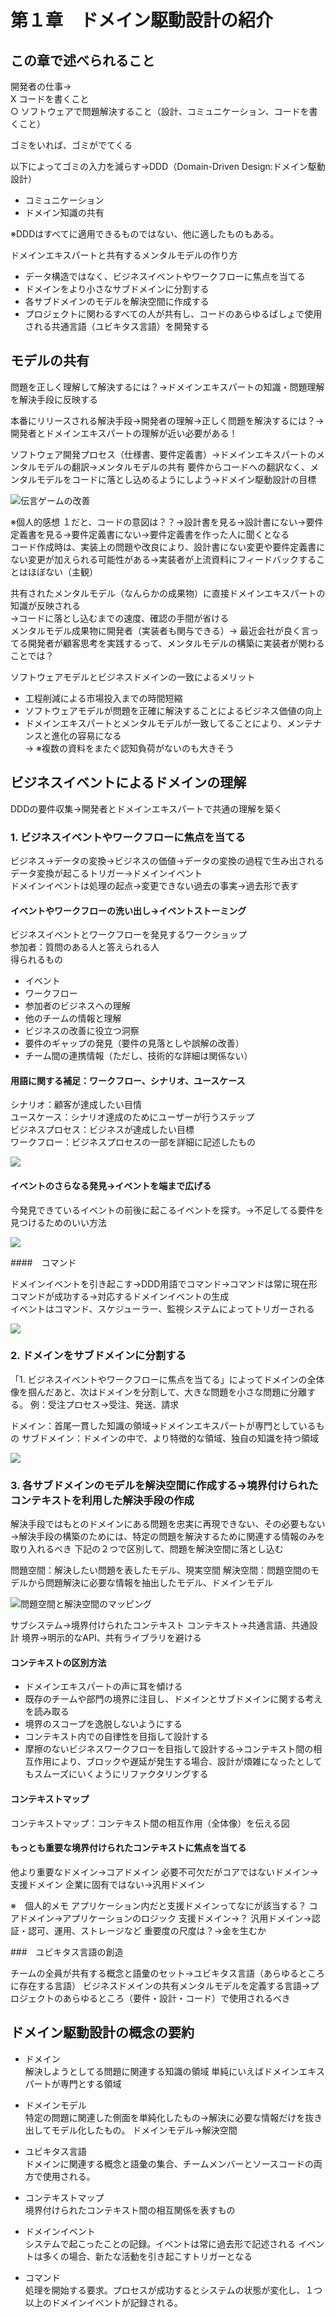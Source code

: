 # 第１章　ドメイン駆動設計の紹介

## この章で述べられること

開発者の仕事→  
X  コードを書くこと  
○ ソフトウェアで問題解決すること（設計、コミュニケーション、コードを書くこと）

ゴミをいれば、ゴミがでてくる

以下によってゴミの入力を減らす→DDD（Domain-Driven Design:ドメイン駆動設計）

- コミュニケーション
- ドメイン知識の共有

※DDDはすべてに適用できるものではない、他に適したものもある。

ドメインエキスパートと共有するメンタルモデルの作り方
- データ構造ではなく、ビジネスイベントやワークフローに焦点を当てる
- ドメインをより小さなサブドメインに分割する
- 各サブドメインのモデルを解決空間に作成する
- プロジェクトに関わるすべての人が共有し、コードのあらゆるばしょで使用される共通言語（ユビキタス言語）を開発する


## モデルの共有
問題を正しく理解して解決するには？→ドメインエキスパートの知識・問題理解を解決手段に反映する

本番にリリースされる解決手段→開発者の理解→正しく問題を解決するには？→開発者とドメインエキスパートの理解が近い必要がある！

ソフトウェア開発プロセス（仕様書、要件定義書）→ドメインエキスパートのメンタルモデルの翻訳→メンタルモデルの共有
要件からコードへの翻訳なく、メンタルモデルをコードに落とし込めるようにしよう→ドメイン駆動設計の目標

![伝言ゲームの改善](./img/fig.drawio.svg)


※個人的感想
１だと、コードの意図は？？→設計書を見る→設計書にない→要件定義書を見る→要件定義書にない→要件定義書を作った人に聞くとなる  
コード作成時は、実装上の問題や改良により、設計書にない変更や要件定義書にない変更が加えられる可能性がある→実装者が上流資料にフィードバックすることはほぼない（主観）  

共有されたメンタルモデル（なんらかの成果物）に直接ドメインエキスパートの知識が反映される  
→コードに落とし込むまでの速度、確認の手間が省ける  
メンタルモデル成果物に開発者（実装者も関与できる）→ 最近会社が良く言ってる開発者が顧客思考を実践するって、メンタルモデルの構築に実装者が関わることでは？  

ソフトウェアモデルとビジネスドメインの一致によるメリット  

- 工程削減による市場投入までの時間短縮  
- ソフトウェアモデルが問題を正確に解決することによるビジネス価値の向上  
- ドメインエキスパートとメンタルモデルが一致してることにより、メンテナンスと進化の容易になる  
→ ※複数の資料をまたぐ認知負荷がないのも大きそう  


## ビジネスイベントによるドメインの理解

DDDの要件収集→開発者とドメインエキスパートで共通の理解を築く  

### 1. ビジネスイベントやワークフローに焦点を当てる

ビジネス→データの変換→ビジネスの価値→データの変換の過程で生み出される  
データ変換が起こるトリガー→ドメインイベント  
ドメインイベントは処理の起点→変更できない過去の事実→過去形で表す  

#### イベントやワークフローの洗い出し→イベントストーミング

ビジネスイベントとワークフローを発見するワークショップ  
参加者：質問のある人と答えられる人  
得られるもの  
- イベント
- ワークフロー
- 参加者のビジネスへの理解
- 他のチームの情報と理解
- ビジネスの改善に役立つ洞察
- 要件のギャップの発見（要件の見落としや誤解の改善）
- チーム間の連携情報（ただし、技術的な詳細は関係ない）

#### 用語に関する補足：ワークフロー、シナリオ、ユースケース

シナリオ：顧客が達成したい目情  
ユースケース：シナリオ達成のためにユーザーが行うステップ  
ビジネスプロセス：ビジネスが達成したい目標  
ワークフロー：ビジネスプロセスの一部を詳細に記述したもの  

![](./img/workflow-senario-usecase.drawio.svg)

#### イベントのさらなる発見→イベントを端まで広げる

今発見できているイベントの前後に起こるイベントを探す。→不足してる要件を見つけるためのいい方法  

![](./img/event-left-right.drawio.svg)

####　コマンド

ドメインイベントを引き起こす→DDD用語でコマンド→コマンドは常に現在形  
コマンドが成功する→対応するドメインイベントの生成  
イベントはコマンド、スケジューラー、監視システムによってトリガーされる  

![](./img/event-workflow.drawio.svg)

### 2. ドメインをサブドメインに分割する

「1. ビジネスイベントやワークフローに焦点を当てる」によってドメインの全体像を掴んだあと、次はドメインを分割して、大きな問題を小さな問題に分離する。
例：受注プロセス→受注、発送、請求

ドメイン：首尾一貫した知識の領域→ドメインエキスパートが専門としているもの
サブドメイン：ドメインの中で、より特徴的な領域、独自の知識を持つ領域

![](./img/domain-sub-domain.drawio.svg)

### 3. 各サブドメインのモデルを解決空間に作成する→境界付けられたコンテキストを利用した解決手段の作成

解決手段ではもとのドメインにある問題を忠実に再現できない、その必要もない→解決手段の構築のためには、特定の問題を解決するために関連する情報のみを取り入れるべき
下記の２つで区別して、問題を解決空間に落とし込む

問題空間：解決したい問題を表したモデル、現実空間
解決空間：問題空間のモデルから問題解決に必要な情報を抽出したモデル、ドメインモデル

![問題空間と解決空間のマッピング](./img/prob-solu.drawio.svg)

サブシステム→境界付けられたコンテキスト
コンテキスト→共通言語、共通設計
境界→明示的なAPI、共有ライブラリを避ける

#### コンテキストの区別方法

- ドメインエキスパートの声に耳を傾ける
- 既存のチームや部門の境界に注目し、ドメインとサブドメインに関する考えを読み取る
- 境界のスコープを逸脱しないようにする
- コンテキスト内での自律性を目指して設計する
- 摩擦のないビジネスワークフローを目指して設計する→コンテキスト間の相互作用により、ブロックや遅延が発生する場合、設計が煩雑になったとしてもスムーズにいくようにリファクタリングする

#### コンテキストマップ

コンテキストマップ：コンテキスト間の相互作用（全体像）を伝える図

#### もっとも重要な境界付けられたコンテキストに焦点を当てる

他より重要なドメイン→コアドメイン
必要不可欠だがコアではないドメイン→支援ドメイン
企業に固有ではない→汎用ドメイン

※　個人的メモ
アプリケーション内だと支援ドメインってなにが該当する？
コアドメイン→アプリケーションのロジック
支援ドメイン→？
汎用ドメイン→認証・認可、運用、ストレージなど
重要度の尺度は？→金を生むか

###　ユビキタス言語の創造

チームの全員が共有する概念と語彙のセット→ユビキタス言語（あらゆるところに存在する言語）
ビジネスドメインの共有メンタルモデルを定義する言語→プロジェクトのあらゆるところ（要件・設計・コード）で使用されるべき

## ドメイン駆動設計の概念の要約

- ドメイン  
解決しようとしてる問題に関連する知識の領域
単純にいえばドメインエキスパートが専門とする領域
- ドメインモデル  
特定の問題に関連した側面を単純化したもの→解決に必要な情報だけを抜き出してモデル化したもの。
ドメインモデル→解決空間
- ユビキタス言語  
ドメインに関連する概念と語彙の集合、チームメンバーとソースコードの両方で使用される。

- コンテキストマップ  
境界付けられたコンテキスト間の相互関係を表すもの
- ドメインイベント  
システムで起こったことの記録。イベントは常に過去形で記述される
イベントは多くの場合、新たな活動を引き起こすトリガーとなる
- コマンド  
処理を開始する要求。プロセスが成功するとシステムの状態が変化し、１つ以上のドメインイベントが記録される。
